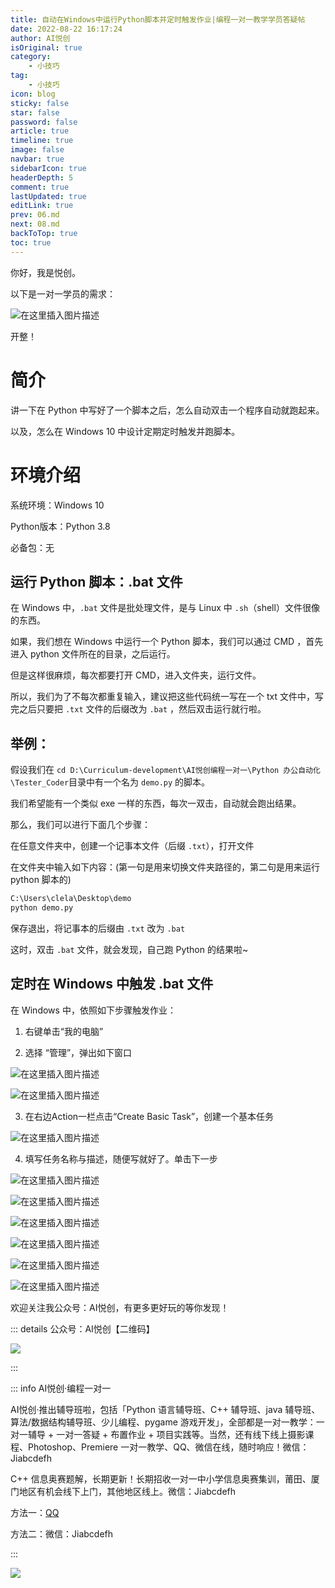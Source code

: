 ```yaml
---
title: 自动在Windows中运行Python脚本并定时触发作业|编程一对一教学学员答疑帖
date: 2022-08-22 16:17:24
author: AI悦创
isOriginal: true
category: 
    - 小技巧
tag:
    - 小技巧
icon: blog
sticky: false
star: false
password: false
article: true
timeline: true
image: false
navbar: true
sidebarIcon: true
headerDepth: 5
comment: true
lastUpdated: true
editLink: true
prev: 06.md
next: 08.md
backToTop: true
toc: true
---
```


你好，我是悦创。

以下是一对一学员的需求：

![在这里插入图片描述](./07.assets/915b1e19ec4d406f90b089f9a91b28cb.png)

开整！

# 简介

讲一下在 Python 中写好了一个脚本之后，怎么自动双击一个程序自动就跑起来。

以及，怎么在 Windows 10 中设计定期定时触发并跑脚本。

#   环境介绍

系统环境：Windows 10

Python版本：Python 3.8

必备包：无

## 运行 Python 脚本：.bat 文件
在 Windows 中，`.bat` 文件是批处理文件，是与 Linux 中 `.sh`（shell）文件很像的东西。

如果，我们想在 Windows 中运行一个 Python 脚本，我们可以通过 CMD ，首先进入 python 文件所在的目录，之后运行。

但是这样很麻烦，每次都要打开 CMD，进入文件夹，运行文件。

所以，我们为了不每次都重复输入，建议把这些代码统一写在一个 txt 文件中，写完之后只要把 `.txt` 文件的后缀改为 `.bat` ，然后双击运行就行啦。

## 举例：
假设我们在 `cd D:\Curriculum-development\AI悦创编程一对一\Python 办公自动化\Tester_Coder`目录中有一个名为 `demo.py` 的脚本。

我们希望能有一个类似 exe 一样的东西，每次一双击，自动就会跑出结果。

那么，我们可以进行下面几个步骤：

在任意文件夹中，创建一个记事本文件（后缀 `.txt`），打开文件

在文件夹中输入如下内容：(第一句是用来切换文件夹路径的，第二句是用来运行 python 脚本的)

```python
C:\Users\clela\Desktop\demo
python demo.py
```

保存退出，将记事本的后缀由 `.txt` 改为 `.bat`

这时，双击 `.bat` 文件，就会发现，自己跑 Python 的结果啦~


## 定时在 Windows 中触发 .bat 文件
在 Windows 中，依照如下步骤触发作业：

1. 右键单击“我的电脑”

2. 选择 “管理”，弹出如下窗口

![在这里插入图片描述](./07.assets/eb34af9712874fcb94b6f09fd090d484.png)

![在这里插入图片描述](./07.assets/5d41cc5bb03848cbb14b8b72bc89ddc1.png)


3. 在右边Action一栏点击“Create Basic Task”，创建一个基本任务

![在这里插入图片描述](./07.assets/8a8304694ee24169a8d816b0a3d34954.png)

4. 填写任务名称与描述，随便写就好了。单击下一步

![在这里插入图片描述](./07.assets/91bc691500734cdeb149bea5dd6d6dd5.png)

![在这里插入图片描述](./07.assets/ba740d7e92f14efa9a8d05717f20e51a.png)

![在这里插入图片描述](./07.assets/04a62a22a3144c8fbeeb16385dac8d4e.png)

![在这里插入图片描述](./07.assets/006f7a6c8efe4966b45ef8f704ef8364.png)

![在这里插入图片描述](./07.assets/79adf27cb52d4918accb1b9e093262de.png)



![在这里插入图片描述](./07.assets/bb2b51d15c534cd1b0e9f18907514b6a.png)

欢迎关注我公众号：AI悦创，有更多更好玩的等你发现！

::: details 公众号：AI悦创【二维码】

![](/gzh.jpg)

:::

::: info AI悦创·编程一对一

AI悦创·推出辅导班啦，包括「Python 语言辅导班、C++ 辅导班、java 辅导班、算法/数据结构辅导班、少儿编程、pygame 游戏开发」，全部都是一对一教学：一对一辅导 + 一对一答疑 + 布置作业 + 项目实践等。当然，还有线下线上摄影课程、Photoshop、Premiere 一对一教学、QQ、微信在线，随时响应！微信：Jiabcdefh

C++ 信息奥赛题解，长期更新！长期招收一对一中小学信息奥赛集训，莆田、厦门地区有机会线下上门，其他地区线上。微信：Jiabcdefh

方法一：[QQ](http://wpa.qq.com/msgrd?v=3&uin=1432803776&site=qq&menu=yes)

方法二：微信：Jiabcdefh

:::

![](/zsxq.jpg)
